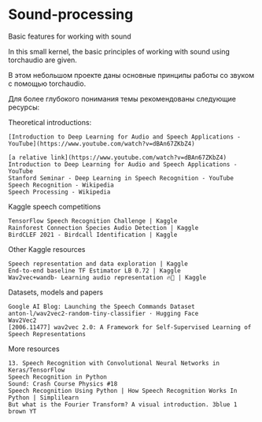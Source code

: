# Sound-processing
Basic features for working with sound

In this small kernel, the basic principles of working with sound using torchaudio are given.

В этом небольшом проекте даны основные принципы работы со звуком с помощью torchaudio.

Для более глубокого понимания темы рекомендованы следующие ресурсы:

Theoretical introductions:

    [Introduction to Deep Learning for Audio and Speech Applications - YouTube](https://www.youtube.com/watch?v=dBAn67ZKbZ4)
    
    [a relative link](https://www.youtube.com/watch?v=dBAn67ZKbZ4)
    Introduction to Deep Learning for Audio and Speech Applications - YouTube
    Stanford Seminar - Deep Learning in Speech Recognition - YouTube
    Speech Recognition - Wikipedia
    Speech Processing - Wikipedia

Kaggle speech competitions

    TensorFlow Speech Recognition Challenge | Kaggle
    Rainforest Connection Species Audio Detection | Kaggle
    BirdCLEF 2021 - Birdcall Identification | Kaggle

Other Kaggle resources

    Speech representation and data exploration | Kaggle
    End-to-end baseline TF Estimator LB 0.72 | Kaggle
    Wav2vec+wandb- Learning audio representation 🔥🤗 | Kaggle

Datasets, models and papers

    Google AI Blog: Launching the Speech Commands Dataset
    anton-l/wav2vec2-random-tiny-classifier · Hugging Face
    Wav2Vec2
    [2006.11477] wav2vec 2.0: A Framework for Self-Supervised Learning of Speech Representations

More resources

    13. Speech Recognition with Convolutional Neural Networks in Keras/TensorFlow
    Speech Recognition in Python
    Sound: Crash Course Physics #18
    Speech Recognition Using Python | How Speech Recognition Works In Python | Simplilearn
    But what is the Fourier Transform? A visual introduction. 3blue 1 brown YT

